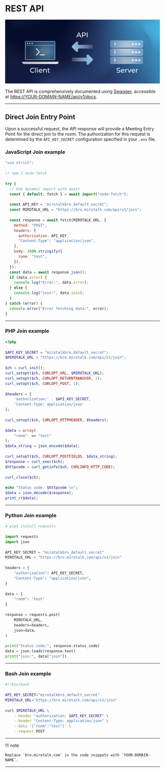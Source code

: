 # REST API

![api](../images/api.png)

The REST API is comprehensively documented using [Swagger](https://swagger.io/), accessible at [https://YOUR-DOMAIN-NAME/api/v1/docs](https://bro.mirotalk.com/api/v1/docs).

---

## Direct Join Entry Point

Upon a successful request, the API response will provide a Meeting Entry Point for the direct join to the room. The authorization for this request is determined by the `API_KEY_SECRET` configuration specified in your `.env` file.

### JavaScript Join example

```javascript
"use strict";

// npm i node-fetch

try {
  // Use dynamic import with await
  const { default: fetch } = await import("node-fetch");

  const API_KEY = "mirotalkbro_default_secret";
  const MIROTALK_URL = "https://bro.mirotalk.com/api/v1/join";

  const response = await fetch(MIROTALK_URL, {
    method: "POST",
    headers: {
      authorization: API_KEY,
      "Content-Type": "application/json",
    },
    body: JSON.stringify({
      room: "test",
    }),
  });
  const data = await response.json();
  if (data.error) {
    console.log("Error:", data.error);
  } else {
    console.log("join:", data.join);
  }
} catch (error) {
  console.error("Error fetching data:", error);
}
```

---

### PHP Join example

```php
<?php

$API_KEY_SECRET = "mirotalkbro_default_secret";
$MIROTALK_URL = "https://bro.mirotalk.com/api/v1/join";

$ch = curl_init();
curl_setopt($ch, CURLOPT_URL, $MIROTALK_URL);
curl_setopt($ch, CURLOPT_RETURNTRANSFER, 1);
curl_setopt($ch, CURLOPT_POST, 1);

$headers = [
    'authorization:' . $API_KEY_SECRET,
    'Content-Type: application/json'
];

curl_setopt($ch, CURLOPT_HTTPHEADER, $headers);

$data = array(
    "room"  => "test"
);
$data_string = json_encode($data);

curl_setopt($ch, CURLOPT_POSTFIELDS, $data_string);
$response = curl_exec($ch);
$httpcode = curl_getinfo($ch, CURLINFO_HTTP_CODE);

curl_close($ch);

echo "Status code: $httpcode \n";
$data = json_decode($response);
print_r($data);
```

---

### Python Join example

```py
# pip3 install requests

import requests
import json

API_KEY_SECRET = "mirotalkbro_default_secret"
MIROTALK_URL = "https://bro.mirotalk.com/api/v1/join"

headers = {
    "authorization": API_KEY_SECRET,
    "Content-Type": "application/json",
}

data = {
    "room": "test"
}

response = requests.post(
    MIROTALK_URL,
    headers=headers,
    json=data,
)

print("Status code:", response.status_code)
data = json.loads(response.text)
print("join:", data["join"])
```

---

### Bash Join example

```bash
#!/bin/bash

API_KEY_SECRET="mirotalkbro_default_secret"
MIROTALK_URL="https://bro.mirotalk.com/api/v1/join"

curl $MIROTALK_URL \
    --header "authorization: $API_KEY_SECRET" \
    --header "Content-Type: application/json" \
    --data '{"room":"test"}' \
    --request POST
```

---

!!! note

    Replace `bro.mirotalk.com` in the code snippets with `YOUR-DOMAIN-NAME`.

---
